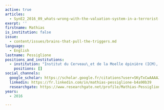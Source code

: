 ```yaml
---
active: true
articles:
  - SynE2_2016_09_whats-wrong-with-the-valuation-system-in-a-terrorist-brain
exerpt: ''
firstname: Mathias
is_institution: false
issue:
  - content/issues/brains-that-pull-the-triggers.md
language:
  - English
lastname: Pessiglione
positions_and_institutions:
  - institution: "Institut du Cerveau\_et de la Moelle épinière (ICM), France"
    positions: []
social_channels:
  google_scholar: https://scholar.google.fr/citations?user=SKyTxCwAAAAJ&hl=en
  linkedin: https://fr.linkedin.com/in/mathias-pessiglione-b4a90b39
  researchgate: https://www.researchgate.net/profile/Mathias-Pessiglione
years:
  - 2016

---
```

